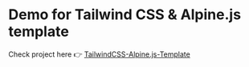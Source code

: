 # Demo for Tailwind CSS & Alpine.js template

Check project here :point_right: <a href="https://github.com/VojislavD/TailwindCSS-Alpine.js-Template">TailwindCSS-Alpine.js-Template</a>
